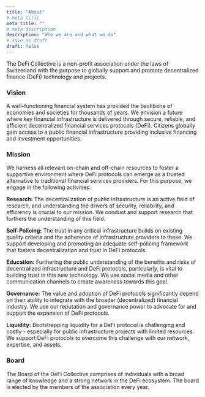 ```yaml
---
title: "About"
# meta title
meta_title: ""
# meta description
description: "Who we are and what we do"
# save as draft
draft: false
---
```


The DeFi Collective is a non-profit association under the laws of Switzerland with the purpose to globally support and promote decentralized finance (DeFi) technology and projects.


### Vision

A well-functioning financial system has provided the backbone of economies and societies for thousands of years. We envision a future where key financial infrastructure is delivered through secure, reliable, and efficient decentralized financial services protocols (DeFi). Citizens globally gain access to a public financial infrastructure providing inclusive financing and investment opportunities. 

### Mission

We harness all relevant on-chain and off-chain resources to foster a supportive environment where DeFi protocols can emerge as a trusted alternative to traditional financial services providers. For this purpose, we engage in the following activities:

**Research:** The decentralization of public infrastructure is an active field of research, and understanding the drivers of security, reliability, and efficiency is crucial to our mission. We conduct and support research that furthers the understanding of this field.

**Self-Policing:** The trust in any critical infrastructure builds on existing quality criteria and the adherence of infrastructure providers to these. We support developing and promoting an adequate self-policing framework that fosters decentralization and trust in DeFi protocols.

**Education:** Furthering the public understanding of the benefits and risks of decentralized infrastructure and DeFi protocols, particularly, is vital to building trust in this new technology. We use social media and other communication channels to create awareness towards this goal.

**Governance:** The value and adoption of DeFi protocols significantly depend on their ability to integrate with the broader (decentralized) financial industry. We use our reputation and governance power to advocate for and support the expansion of DeFi protocols.

**Liquidity:** Bootstrapping liquidity for a DeFi protocol is challenging and costly - especially for public infrastructure projects with limited resources. We support DeFi protocols to overcome this challenge with our network, expertise, and assets.

### Board

The Board of the DeFi Collective comprises of individuals with a broad range of knowledge and a strong network in the DeFi ecosystem. The board is elected by the members of the association every year.
